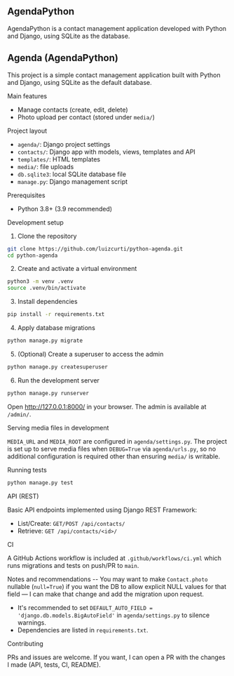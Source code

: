 ## AgendaPython

AgendaPython is a contact management application developed with Python and Django, using SQLite as the database.
## Agenda (AgendaPython)

This project is a simple contact management application built with Python and Django, using SQLite as the default database.

Main features
- Manage contacts (create, edit, delete)
- Photo upload per contact (stored under `media/`)

Project layout
- `agenda/`: Django project settings
- `contacts/`: Django app with models, views, templates and API
- `templates/`: HTML templates
- `media/`: file uploads
- `db.sqlite3`: local SQLite database file
- `manage.py`: Django management script

Prerequisites
- Python 3.8+ (3.9 recommended)

Development setup

1. Clone the repository

```bash
git clone https://github.com/luizcurti/python-agenda.git
cd python-agenda
```

2. Create and activate a virtual environment

```bash
python3 -m venv .venv
source .venv/bin/activate
```

3. Install dependencies

```bash
pip install -r requirements.txt
```

4. Apply database migrations

```bash
python manage.py migrate
```

5. (Optional) Create a superuser to access the admin

```bash
python manage.py createsuperuser
```

6. Run the development server

```bash
python manage.py runserver
```

Open http://127.0.0.1:8000/ in your browser. The admin is available at `/admin/`.

Serving media files in development

`MEDIA_URL` and `MEDIA_ROOT` are configured in `agenda/settings.py`. The project is set up to serve media files when `DEBUG=True` via `agenda/urls.py`, so no additional configuration is required other than ensuring `media/` is writable.

Running tests

```bash
python manage.py test
```

API (REST)

Basic API endpoints implemented using Django REST Framework:
- List/Create: `GET/POST /api/contacts/`
- Retrieve: `GET /api/contacts/<id>/`

CI

A GitHub Actions workflow is included at `.github/workflows/ci.yml` which runs migrations and tests on push/PR to `main`.

Notes and recommendations
-- You may want to make `Contact.photo` nullable (`null=True`) if you want the DB to allow explicit NULL values for that field — I can make that change and add the migration upon request.
- It's recommended to set `DEFAULT_AUTO_FIELD = 'django.db.models.BigAutoField'` in `agenda/settings.py` to silence warnings.
- Dependencies are listed in `requirements.txt`.

Contributing

PRs and issues are welcome. If you want, I can open a PR with the changes I made (API, tests, CI, README).
